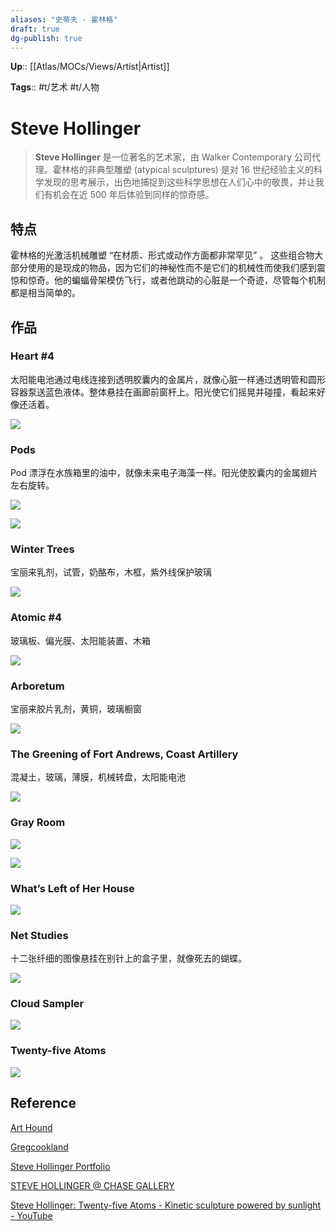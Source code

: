 ```yaml
---
aliases: "史蒂夫 - 霍林格"
draft: true
dg-publish: true
---
```


**Up**:: [[Atlas/MOCs/Views/Artist\|Artist]]

**Tags**:: #t/艺术 #t/人物

# Steve Hollinger

> **Steve Hollinger** 是一位著名的艺术家，由 Walker Contemporary 公司代理。霍林格的非典型雕塑 (atypical sculptures) 是对 16 世纪经验主义的科学发现的思考展示，出色地捕捉到这些科学思想在人们心中的敬畏，并让我们有机会在近 500 年后体验到同样的惊奇感。

## 特点

霍林格的光激活机械雕塑 “在材质、形式或动作方面都非常罕见” 。 这些组合物大部分使用的是现成的物品，因为它们的神秘性而不是它们的机械性而使我们感到震惊和惊奇。他的蝙蝠骨架模仿飞行，或者他跳动的心脏是一个奇迹，尽管每个机制都是相当简单的。

## 作品

### Heart #4

太阳能电池通过电线连接到透明胶囊内的金属片，就像心脏一样通过透明管和圆形容器泵送蓝色液体。整体悬挂在画廊前窗杆上。阳光使它们摇晃并碰撞，看起来好像还活着。

![](https://img.ractive.site/ominivore/i/2024-07/ea25505e501c928d4cbec7402629e634.jpg)

### Pods

Pod 漂浮在水族箱里的油中，就像未来电子海藻一样。阳光使胶囊内的金属翅片左右旋转。

![](https://img.ractive.site/ominivore/i/2024-07/822ef0ba3e58100aa5b22fb633fa6c69.png)

![](https://img.ractive.site/ominivore/i/2024-07/aefd5a521679f716ba880854ef566ec4.jpg)

### Winter Trees

宝丽来乳剂，试管，奶酪布，木框，紫外线保护玻璃

![](https://img.ractive.site/ominivore/i/2024-07/21467cac9b75e16446b13f5da15dd31c.png)

### Atomic #4

玻璃板、偏光膜、太阳能装置、木箱

![](https://img.ractive.site/ominivore/i/2024-07/22b2780a84534c07384f52cd6ccdaf15.png)

### Arboretum

宝丽来胶片乳剂，黄铜，玻璃橱窗

![](https://img.ractive.site/ominivore/i/2024-07/db12ef8ac9fd6e2613fdb6ee36952d26.png)

### The Greening of Fort Andrews, Coast Artillery

混凝土，玻璃，薄膜，机械转盘，太阳能电池

![](https://img.ractive.site/ominivore/i/2024-07/97533b858aa5855fab5cbf9856ac92e2.png)

### Gray Room

![](https://img.ractive.site/ominivore/i/2024-07/97e2b490c8a6444b159f07e9b13c353b.png)

![](https://img.ractive.site/ominivore/i/2024-07/d4a31b9ed69da35113d1713671f95e55.png)

### What’s Left of Her House

![](https://img.ractive.site/ominivore/i/2024-07/7a2358f626f9fb89a009a92d86ecd6ce.png)

### Net Studies

十二张纤细的图像悬挂在别针上的盒子里，就像死去的蝴蝶。

![](https://img.ractive.site/ominivore/i/2024-07/aa345be4c2ebdd3697b04f57dac7e339.png)

### Cloud Sampler

![](https://img.ractive.site/ominivore/i/2024-07/7994deba762430008f0561956de78d0c.png)

### Twenty-five Atoms

![](https://img.ractive.site/ominivore/i/2024-07/99caf4bd4e9528e3f3171febbcb51f94.png)

## Reference

[Art Hound](https://www.arthound.com/2010/12/arts-sciences/)

[Gregcookland](http://aesthetic.gregcookland.com/2008/09/steve-hollinger.html)

[Steve Hollinger Portfolio](https://www.sjh.com/)

[STEVE HOLLINGER @ CHASE GALLERY](https://bigredandshiny.org/4381/steve-hollinger-chase-gallery/)

[Steve Hollinger: Twenty-five Atoms - Kinetic sculpture powered by sunlight - YouTube](https://youtu.be/6essWO2VPRc)
